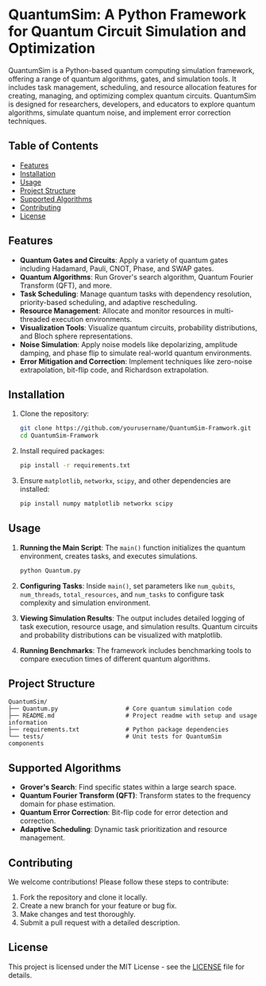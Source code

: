 # QuantumSim: A Python Framework for Quantum Circuit Simulation and Optimization

QuantumSim is a Python-based quantum computing simulation framework, offering a range of quantum algorithms, gates, and simulation tools. It includes task management, scheduling, and resource allocation features for creating, managing, and optimizing complex quantum circuits. QuantumSim is designed for researchers, developers, and educators to explore quantum algorithms, simulate quantum noise, and implement error correction techniques.

## Table of Contents
- [Features](#features)
- [Installation](#installation)
- [Usage](#usage)
- [Project Structure](#project-structure)
- [Supported Algorithms](#supported-algorithms)
- [Contributing](#contributing)
- [License](#license)

## Features
- **Quantum Gates and Circuits**: Apply a variety of quantum gates including Hadamard, Pauli, CNOT, Phase, and SWAP gates.
- **Quantum Algorithms**: Run Grover's search algorithm, Quantum Fourier Transform (QFT), and more.
- **Task Scheduling**: Manage quantum tasks with dependency resolution, priority-based scheduling, and adaptive rescheduling.
- **Resource Management**: Allocate and monitor resources in multi-threaded execution environments.
- **Visualization Tools**: Visualize quantum circuits, probability distributions, and Bloch sphere representations.
- **Noise Simulation**: Apply noise models like depolarizing, amplitude damping, and phase flip to simulate real-world quantum environments.
- **Error Mitigation and Correction**: Implement techniques like zero-noise extrapolation, bit-flip code, and Richardson extrapolation.

## Installation
1. Clone the repository:
    ```bash
    git clone https://github.com/yourusername/QuantumSim-Framwork.git
    cd QuantumSim-Framwork
    ```

2. Install required packages:
    ```bash
    pip install -r requirements.txt
    ```

3. Ensure `matplotlib`, `networkx`, `scipy`, and other dependencies are installed:
    ```bash
    pip install numpy matplotlib networkx scipy
    ```

## Usage
1. **Running the Main Script**: The `main()` function initializes the quantum environment, creates tasks, and executes simulations.
   ```bash
   python Quantum.py
   ```

2. **Configuring Tasks**: Inside `main()`, set parameters like `num_qubits`, `num_threads`, `total_resources`, and `num_tasks` to configure task complexity and simulation environment.

3. **Viewing Simulation Results**: The output includes detailed logging of task execution, resource usage, and simulation results. Quantum circuits and probability distributions can be visualized with matplotlib.

4. **Running Benchmarks**: The framework includes benchmarking tools to compare execution times of different quantum algorithms.

## Project Structure
```
QuantumSim/
├── Quantum.py                   # Core quantum simulation code
├── README.md                    # Project readme with setup and usage information
├── requirements.txt             # Python package dependencies
└── tests/                       # Unit tests for QuantumSim components
```

## Supported Algorithms
- **Grover's Search**: Find specific states within a large search space.
- **Quantum Fourier Transform (QFT)**: Transform states to the frequency domain for phase estimation.
- **Quantum Error Correction**: Bit-flip code for error detection and correction.
- **Adaptive Scheduling**: Dynamic task prioritization and resource management.

## Contributing
We welcome contributions! Please follow these steps to contribute:
1. Fork the repository and clone it locally.
2. Create a new branch for your feature or bug fix.
3. Make changes and test thoroughly.
4. Submit a pull request with a detailed description.

## License
This project is licensed under the MIT License - see the [LICENSE](LICENSE) file for details.
